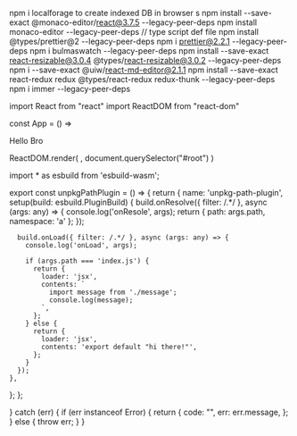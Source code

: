 npm i localforage  to create indexed DB in browser s
npm install --save-exact @monaco-editor/react@3.7.5 --legacy-peer-deps
npm install  monaco-editor --legacy-peer-deps // type script def file
npm install  @types/prettier@2 --legacy-peer-deps
npm i prettier@2.2.1 --legacy-peer-deps
npm i bulmaswatch --legacy-peer-deps
npm install --save-exact react-resizable@3.0.4 @types/react-resizable@3.0.2 --legacy-peer-deps
npm i --save-exact @uiw/react-md-editor@2.1.1
npm install --save-exact react-redux redux @types/react-redux redux-thunk --legacy-peer-deps
npm i immer --legacy-peer-deps


import React from "react"
import ReactDOM from "react-dom"

const App = () => <div>Hello Bro</div>

ReactDOM.render(
<App/>, document.querySelector("#root")
)





import * as esbuild from 'esbuild-wasm';
 
export const unpkgPathPlugin = () => {
  return {
    name: 'unpkg-path-plugin',
    setup(build: esbuild.PluginBuild) {
      build.onResolve({ filter: /.*/ }, async (args: any) => {
        console.log('onResole', args);
        return { path: args.path, namespace: 'a' };
      });
 
      build.onLoad({ filter: /.*/ }, async (args: any) => {
        console.log('onLoad', args);
 
        if (args.path === 'index.js') {
          return {
            loader: 'jsx',
            contents: `
              import message from './message';
              console.log(message);
            `,
          };
        } else {
          return {
            loader: 'jsx',
            contents: 'export default "hi there!"',
          };
        }
      });
    },
  };
};


  } catch (err) {
    if (err instanceof Error) {
      return {
        code: "",
        err: err.message,
      };
    } else {
      throw err;
    }
  }